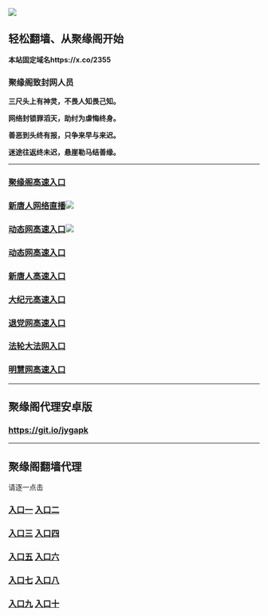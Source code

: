 
![](https://raw.githubusercontent.com/hao369/a/master/j.jpg)



## 轻松翻墙、从聚缘阁开始

**本站固定域名https://x.co/2355**

### 聚缘阁致封网人员

**三尺头上有神灵，不畏人知畏己知。**

**网络封锁罪滔天，助纣为虐悔终身。**

**善恶到头终有报，只争来早与来迟。**

**迷途往返终未迟，悬崖勒马结善缘。**





***

### [聚缘阁高速入口](http://x.co/98857478)

### [新唐人网络直播](http://25445248.jytz3.jshowe.com.au/t-1-1)![](https://raw.githubusercontent.com/hao369/a/master/jygtj.gif)

### [动态网高速入口](http://x.co/123s)![](https://raw.githubusercontent.com/hao369/a/master/jygdl.gif)

### [动态网高速入口](https://oq6n6c2qh0.execute-api.ap-northeast-1.amazonaws.com/25488fdty/?id=2)

### [新唐人高速入口](https://oq6n6c2qh0.execute-api.ap-northeast-1.amazonaws.com/25488fdty/?id=5)

### [大纪元高速入口](https://oq6n6c2qh0.execute-api.ap-northeast-1.amazonaws.com/25488fdty/?id=7)

### [退党网高速入口](https://oq6n6c2qh0.execute-api.ap-northeast-1.amazonaws.com/25488fdty/?id=8)

### [法轮大法网入口](https://oq6n6c2qh0.execute-api.ap-northeast-1.amazonaws.com/25488fdty/?id=15)

### [明慧网高速入口](https://oq6n6c2qh0.execute-api.ap-northeast-1.amazonaws.com/25488fdty/?id=3)








***


##  聚缘阁代理安卓版

### https://git.io/jygapk


***


## 聚缘阁翻墙代理 

请逐一点击

### **[入口一](https://wcia2zdk4f.execute-api.eu-central-1.amazonaws.com/3425623d)** **[入口二](https://fahjt9uzgk.execute-api.ap-northeast-2.amazonaws.com/5847mju)**


### **[入口三](https://s3-ap-southeast-1.amazonaws.com/jyg4/jyg.html)**  **[入口四](https://s3-ap-northeast-1.amazonaws.com/jyg9/jyg.html)**

### **[入口五](https://s3.ap-south-1.amazonaws.com/jyg5/jyg.html)**  **[入口六](https://s3-us-west-2.amazonaws.com/jyg7/jyg.html)**


###  **[入口七](https://s3-us-west-1.amazonaws.com/jyg6/jyg.html)**  **[入口八](https://s3-eu-west-1.amazonaws.com/jyg8/jyg.html)**


###  **[入口九](https://s3.eu-central-1.amazonaws.com/jyg3/jyg.html)**  **[入口十](https://s3-ap-southeast-2.amazonaws.com/jyg1/jyg.html)**




